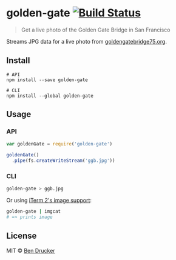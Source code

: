 # golden-gate [![Build Status](https://travis-ci.org/bendrucker/golden-gate.svg?branch=master)](https://travis-ci.org/bendrucker/golden-gate)

> Get a live photo of the Golden Gate Bridge in San Francisco

Streams JPG data for a live photo from [goldengatebridge75.org](http://goldengatebridge75.org/news/webcam.html).

## Install

```
# API
npm install --save golden-gate

# CLI
npm install --global golden-gate
```


## Usage


### API

```js
var goldenGate = require('golden-gate')

goldenGate()
  .pipe(fs.createWriteStream('ggb.jpg'))
```

### CLI

```sh
golden-gate > ggb.jpg
```

Or using [iTerm 2's image support](https://www.iterm2.com/documentation-images.html):

```sh
golden-gate | imgcat
# => prints image
```


## License

MIT © [Ben Drucker](http://bendrucker.me)
